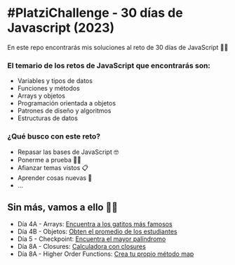# #PlatziChallenge - 30 días de Javascript (2023)

En este repo encontrarás mis soluciones al reto de 30 días de JavaScript 🕵🏻

### El temario de los retos de JavaScript que encontrarás son:

- Variables y tipos de datos
- Funciones y métodos
- Arrays y objetos
- Programación orientada a objetos
- Patrones de diseño y algoritmos
- Estructuras de datos

### ¿Qué busco con este reto?

- Repasar las bases de JavaScript 🤓
- Ponerme a prueba 🏋🏻
- Afianzar temas vistos 📋
- Aprender cosas nuevas 🌋
- ...

## Sin más, vamos a ello 💪🏻

- Día 4A - Arrays: [Encuentra a los gatitos más famosos](https://github.com/jnataliaramirez/PlatziChallenge-30-dias-de-JavaScript/tree/main/dia-4A)
- Día 4B - Objetos: [Obten el promedio de los estudiantes](https://github.com/jnataliaramirez/PlatziChallenge-30-dias-de-JavaScript/tree/main/dia-4B)
- Día 5 - Checkpoint: [Encuentra el mayor palíndromo](https://github.com/jnataliaramirez/PlatziChallenge-30-dias-de-JavaScript/tree/main/dia-5)
- Día 8A - Closures: [Calculadora con closures](https://github.com/jnataliaramirez/PlatziChallenge-30-dias-de-JavaScript/tree/main/dia-8A)
- Día 8A - Higher Order Functions: [Crea tu propio método map](https://github.com/jnataliaramirez/PlatziChallenge-30-dias-de-JavaScript/tree/main/dia-8B)

